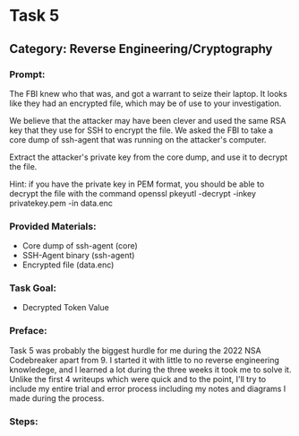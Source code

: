 # Task 5
## Category: Reverse Engineering/Cryptography
### Prompt:
The FBI knew who that was, and got a warrant to seize their laptop. It looks like they had an encrypted file, which may be of use to your investigation.

We believe that the attacker may have been clever and used the same RSA key that they use for SSH to encrypt the file. We asked the FBI to take a core dump of ssh-agent that was running on the attacker's computer.

Extract the attacker's private key from the core dump, and use it to decrypt the file.

Hint: if you have the private key in PEM format, you should be able to decrypt the file with the command openssl pkeyutl -decrypt -inkey privatekey.pem -in data.enc
### Provided Materials:
- Core dump of ssh-agent (core)
- SSH-Agent binary (ssh-agent)
- Encrypted file (data.enc)
### Task Goal:
- Decrypted Token Value
### Preface:
Task 5 was probably the biggest hurdle for me during the 2022 NSA Codebreaker apart from 9. I started it with little to no reverse engineering knowledege, and I learned a lot during the three weeks it took me to solve it. Unlike the first 4 writeups which were quick and to the point, I'll try to include my entire trial and error process including my notes and diagrams I made during the process.
### Steps:
